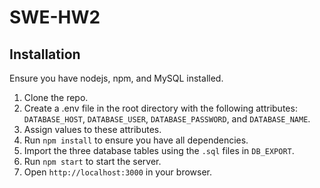 # SWE-HW2

## Installation
Ensure you have nodejs, npm, and MySQL installed.
1. Clone the repo.
2. Create a .env file in the root directory with the following attributes: ```DATABASE_HOST```, ```DATABASE_USER```, ```DATABASE_PASSWORD```, and ```DATABASE_NAME```.
3. Assign values to these attributes.
4. Run ```npm install``` to ensure you have all dependencies.
5. Import the three database tables using the ```.sql``` files in ```DB_EXPORT```.
6. Run ```npm start``` to start the server.
7. Open ```http://localhost:3000``` in your browser.
